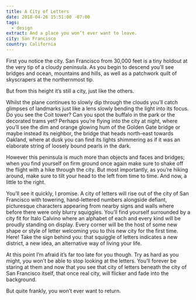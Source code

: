 ```yaml
---
title: A City of Letters
date: 2018-04-26 15:51:00 -07:00
tags:
  - design
extract: And a place you won’t ever want to leave.
city: San Francisco
country: California
---
```


First you notice the city. San Francisco from 30,000 feet is a tiny holdout at the very tip of a cloudy peninsula. As you begin to descend you’ll see bridges and ocean, mountains and hills, as well as a patchwork quilt of skyscrapers at the northernmost tip.

But from this height it’s still a city, just like the others.

Whilst the plane continues to slowly dip through the clouds you’ll catch glimpses of landmarks just like a lens slowly bending the light into its focus. Do you see the Coit tower? Can you spot the buffalo in the park or the decorated trams yet? Perhaps you’re flying into the city at night, where you’ll see the dim and orange glowing hum of the Golden Gate bridge or maybe instead its neighbor, the bridge that heads north-east towards Oakland, where at dusk you can find its lights shimmering as if it was an elaborate string of loosely bound pearls in the dark.

However this peninsula is much more than objects and faces and bridges; when you find yourself on firm ground once again make sure to shake off the flight with a hike through the city. But most importantly, as you’re hiking around, make sure to tilt your head to the left from time to time. And now, a little to the right.

You’ll see it quickly, I promise. A city of letters will rise out of the city of San Francisco with towering, hand-lettered numbers alongside defiant, picturesque characters appearing from nearby signs and walls where before there were only blurry squiggles. You’ll find yourself surrounded by a city fit for Italo Calvino where an alphabet of each and every kind will be proudly standing on display. Every corner will be the host of some new shape or style of letter welcoming you to this new city for the first time. Here! Take the sign behind you: that squiggle of letters indicates a new district, a new idea, an alternative way of living your life.

At this point I’m afraid it’s far too late for you though. Try as hard as you might, you won’t be able to stop looking at the letters. You’ll forever be staring at them and now that you see that city of letters beneath the city of San Francisco itself, that once real city, will flicker and fade into the background.

But quite frankly, you won’t ever want to return.
